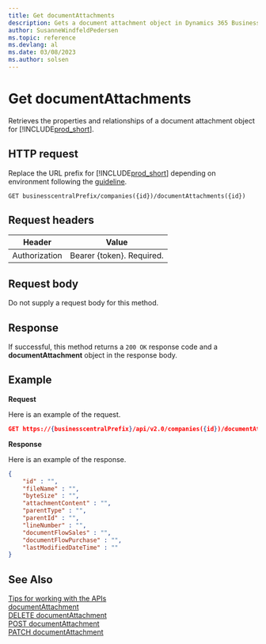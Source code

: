 ```yaml
---
title: Get documentAttachments
description: Gets a document attachment object in Dynamics 365 Business Central.
author: SusanneWindfeldPedersen
ms.topic: reference
ms.devlang: al
ms.date: 03/08/2023
ms.author: solsen
---
```


<!-- NOTE: This article is an auto-generated stub from the metadata file. -->
<!-- The sections marked with an EDIT_IS_REQUIRED require manual editing. -->
# Get documentAttachments

Retrieves the properties and relationships of a document attachment object for [!INCLUDE[prod_short](../../../includes/prod_short.md)].

## HTTP request

Replace the URL prefix for [!INCLUDE[prod_short](../../../includes/prod_short.md)] depending on environment following the [guideline](../../v2.0/endpoints-apis-for-dynamics.md).

```
GET businesscentralPrefix/companies({id})/documentAttachments({id})
```

## Request headers

|Header|Value|
|------|-----|
|Authorization  |Bearer {token}. Required. |

## Request body

Do not supply a request body for this method.

## Response

If successful, this method returns a ```200 OK``` response code and a **documentAttachment** object in the response body.

## Example

**Request**

Here is an example of the request.

```json
GET https://{businesscentralPrefix}/api/v2.0/companies({id})/documentAttachments({id})
```

**Response**

Here is an example of the response.


```json
{
    "id" : "",
    "fileName" : "",
    "byteSize" : "",
    "attachmentContent" : "",
    "parentType" : "",
    "parentId" : "",
    "lineNumber" : "",
    "documentFlowSales" : "",
    "documentFlowPurchase" : "",
    "lastModifiedDateTime" : ""
}
```

## See Also

[Tips for working with the APIs](/dynamics365/business-central/dev-itpro/developer/devenv-connect-apps-tips)  
[documentAttachment](../resources/dynamics_documentAttachment.md)  
[DELETE documentAttachment](dynamics_documentattachment_delete.md)  
[POST documentAttachment](dynamics_documentattachment_create.md)  
[PATCH documentAttachment](dynamics_documentattachment_update.md)  
